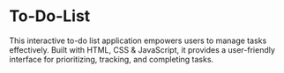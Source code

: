 # To-Do-List
This interactive to-do list application empowers users to manage tasks effectively. Built with HTML, CSS &amp; JavaScript, it provides a user-friendly interface for prioritizing, tracking, and completing tasks.
